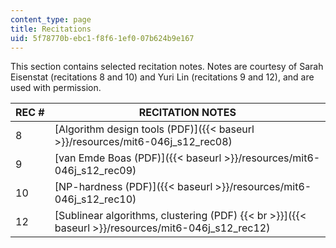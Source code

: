 ```yaml
---
content_type: page
title: Recitations
uid: 5f78770b-ebc1-f8f6-1ef0-07b624b9e167
---
```


This section contains selected recitation notes. Notes are courtesy of Sarah Eisenstat (recitations 8 and 10) and Yuri Lin (recitations 9 and 12), and are used with permission.

| REC # | RECITATION NOTES |
| --- | --- |
| 8 | [Algorithm design tools (PDF)]({{< baseurl >}}/resources/mit6-046j_s12_rec08) |
| 9 | [van Emde Boas (PDF)]({{< baseurl >}}/resources/mit6-046j_s12_rec09) |
| 10 | [NP-hardness (PDF)]({{< baseurl >}}/resources/mit6-046j_s12_rec10) |
| 12 | [Sublinear algorithms, clustering (PDF)  {{< br >}}]({{< baseurl >}}/resources/mit6-046j_s12_rec12)